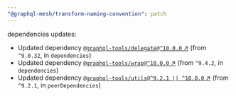 ```yaml
---
"@graphql-mesh/transform-naming-convention": patch
---
```

dependencies updates:
  - Updated dependency [`@graphql-tools/delegate@^10.0.0` ↗︎](https://www.npmjs.com/package/@graphql-tools/delegate/v/10.0.0) (from `^9.0.32`, in `dependencies`)
  - Updated dependency [`@graphql-tools/wrap@^10.0.0` ↗︎](https://www.npmjs.com/package/@graphql-tools/wrap/v/10.0.0) (from `^9.4.2`, in `dependencies`)
  - Updated dependency [`@graphql-tools/utils@^9.2.1 || ^10.0.0` ↗︎](https://www.npmjs.com/package/@graphql-tools/utils/v/9.2.1) (from `^9.2.1`, in `peerDependencies`)
